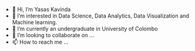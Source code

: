 - 👋 Hi, I’m Yasas Kavinda
- 👀 I’m interested in Data Science, Data Analytics, Data Visualization and Machine learning.
- 🌱 I’m currently an undergraduate in University of Colombo
- 💞️ I’m looking to collaborate on ...
- 📫 How to reach me ...

<!---
99Yasas/99Yasas is a ✨ special ✨ repository because its `README.md` (this file) appears on your GitHub profile.
You can click the Preview link to take a look at your changes.
--->

